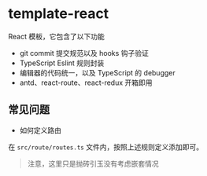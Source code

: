 # template-react

React 模板，它包含了以下功能

- git commit 提交规范以及 hooks 钩子验证
- TypeScript Eslint 规则封装
- 编辑器的代码统一，以及 TypeScript 的 debugger
- antd、react-route、react-redux 开箱即用

## 常见问题

- 如何定义路由

在 `src/route/routes.ts` 文件内，按照上述规则定义添加即可。

> 注意，这里只是抛砖引玉没有考虑嵌套情况
